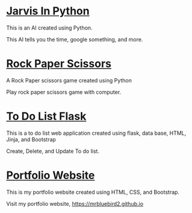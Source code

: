 # [Jarvis In Python](https://github.com/MrBlueBird2/jarvis-in-python)
This is an AI created using Python.

This AI tells you the time, google something, and more.

# [Rock Paper Scissors](https://github.com/MrBlueBird2/rock-paper-scissors)
A Rock Paper scissors game created using Python

Play rock paper scissors game with computer.

# [To Do List Flask](https://github.com/MrBlueBird2/to-do-list-flask)
This is a to do list web application created using flask, data base, HTML, Jinja, and Bootstrap

Create, Delete, and Update To do list.

# [Portfolio Website](https://github.com/MrBlueBird2/mrbluebird2.github.io)
This is my portfolio website created using HTML, CSS, and Bootstrap.

Visit my portfolio website, https://mrbluebird2.github.io
